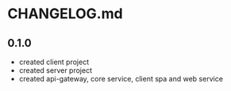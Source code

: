 # CHANGELOG.md

## 0.1.0
  - created client project
  - created server project
  - created api-gateway, core service, client spa and web service

